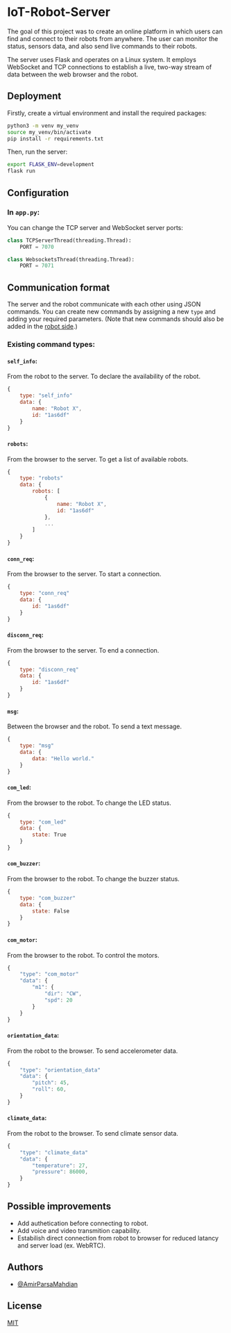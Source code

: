 # IoT-Robot-Server

The goal of this project was to create an online platform in which users can find and connect to their robots from anywhere. The user can monitor the status, sensors data, and also send live commands to their robots.

The server uses Flask and operates on a Linux system. It employs WebSocket and TCP connections to establish a live, two-way stream of data between the web browser and the robot.

## Deployment

Firstly, create a virtual environment and install the required packages:

```bash
python3 -m venv my_venv
source my_venv/bin/activate
pip install -r requirements.txt
```

Then, run the server:
```bash
export FLASK_ENV=development
flask run
```

## Configuration


### In `app.py`:

You can change the TCP server and WebSocket server ports:
```python
class TCPServerThread(threading.Thread):
    PORT = 7070
```
```python
class WebsocketsThread(threading.Thread):
    PORT = 7071
```
## Communication format

The server and the robot communicate with each other using JSON commands. You can create new commands by assigning a new `type` and adding your required parameters. (Note that new commands should also be added in the [robot side](https://github.com/AmirParsaMahdian/IoT-Robot-Client).)

### Existing command types:

#### `self_info`:
From the robot to the server. To declare the availability of the robot.
```javascript
{
    type: "self_info"
    data: {
        name: "Robot X",
        id: "1as6df"
    }
}
```

#### `robots`:
From the browser to the server. To get a list of available robots.
```javascript
{
    type: "robots"
    data: {
        robots: [
            {
                name: "Robot X",
                id: "1as6df"
            },
            ...
        ]
    }
}
```

#### `conn_req`:
From the browser to the server. To start a connection.
```javascript
{
    type: "conn_req"
    data: {
        id: "1as6df"
    }
}
```

#### `disconn_req`:
From the browser to the server. To end a connection.
```javascript
{
    type: "disconn_req"
    data: {
        id: "1as6df"
    }
}
```

#### `msg`:
Between the browser and the robot. To send a text message.
```javascript
{
    type: "msg"
    data: {
        data: "Hello world."
    }
}
```

#### `com_led`:
From the browser to the robot. To change the LED status.
```javascript
{
    type: "com_led"
    data: {
        state: True
    }
}
```

#### `com_buzzer`:
From the browser to the robot. To change the buzzer status.
```javascript
{
    type: "com_buzzer"
    data: {
        state: False
    }
}
```

#### `com_motor`:
From the browser to the robot. To control the motors.
```javascript
{
    "type": "com_motor"
    "data": {
        "m1": {
            "dir": "CW",
            "spd": 20
        }
    }
}
```

#### `orientation_data`:
From the robot to the browser. To send accelerometer data.
```javascript
{
    "type": "orientation_data"
    "data": {
        "pitch": 45,
        "roll": 60,
    }
}
```

#### `climate_data`:
From the robot to the browser. To send climate sensor data.
```javascript
{
    "type": "climate_data"
    "data": {
        "temperature": 27,
        "pressure": 86000,
    }
}
```

## Possible improvements

- Add authetication before connecting to robot.
- Add voice and video transmition capability.
- Estabilish direct connection from robot to browser for reduced latancy and server load (ex. WebRTC).
## Authors

- [@AmirParsaMahdian](https://www.github.com/AmirParsaMahdian)


## License

[MIT](https://choosealicense.com/licenses/mit/)
